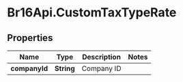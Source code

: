 # Br16Api.CustomTaxTypeRate

## Properties
Name | Type | Description | Notes
------------ | ------------- | ------------- | -------------
**companyId** | **String** | Company ID | 



